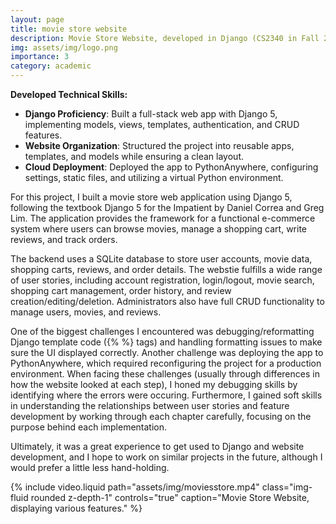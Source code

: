 ```yaml
---
layout: page
title: movie store website
description: Movie Store Website, developed in Django (CS2340 in Fall 2025)
img: assets/img/logo.png
importance: 3
category: academic
---
```


**Developed Technical Skills:**
- **Django Proficiency**: Built a full-stack web app with Django 5, implementing models, views, templates, authentication, and CRUD features.
- **Website Organization**: Structured the project into reusable apps, templates, and models while ensuring a clean layout.
- **Cloud Deployment**: Deployed the app to PythonAnywhere, configuring settings, static files, and utilizing a virtual Python environment.

For this project, I built a movie store web application using Django 5, following the textbook Django 5 for the Impatient by Daniel Correa and Greg Lim. The application provides the framework for a functional e-commerce system where users can browse movies, manage a shopping cart, write reviews, and track orders.

The backend uses a SQLite database to store user accounts, movie data, shopping carts, reviews, and order details. The webstie fulfills a wide range of user stories, including account registration, login/logout, movie search, shopping cart management, order history, and review creation/editing/deletion. Administrators also have full CRUD functionality to manage users, movies, and reviews.

One of the biggest challenges I encountered was debugging/reformatting Django template code ({% %} tags) and handling formatting issues to make sure the UI displayed correctly. Another challenge was deploying the app to PythonAnywhere, which required reconfiguring the project for a production environment. When facing these challenges (usually through differences in how the website looked at each step), I honed my debugging skills by identifying where the errors were occuring. Furthermore, I gained soft skills in understanding the relationships between user stories and feature development by working through each chapter carefully, focusing on the purpose behind each implementation.

Ultimately, it was a great experience to get used to Django and website development, and I hope to work on similar projects in the future, although I would prefer a little less hand-holding.

<div class="row">
  <div class="col-sm mt-3 mt-md-0">
    {% include video.liquid path="assets/img/moviesstore.mp4" class="img-fluid rounded z-depth-1" controls="true" caption="Movie Store Website, displaying various features." %}
  </div>
</div>